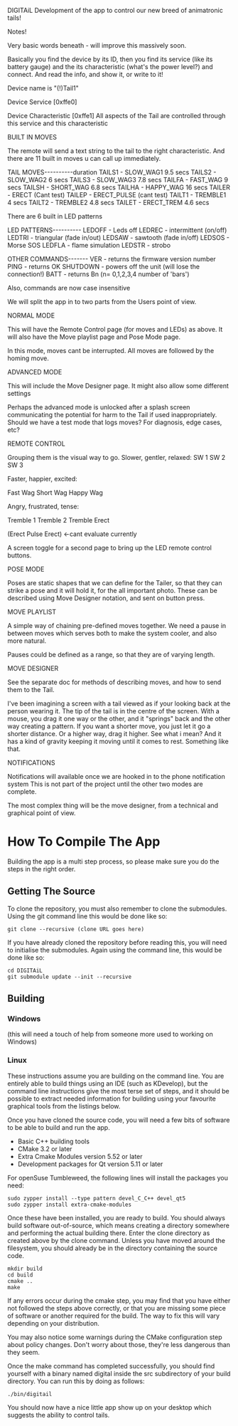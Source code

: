 DIGITAiL
Development of the app to control our new breed of animatronic tails!

Notes!

Very basic words beneath - will improve this massively soon.

Basically you find the device by its ID, then you find its service (like its battery gauge) and the its characteristic (what's the power level?) and connect. And read the info, and show it, or write to it!

Device name is "(!)Tail1"

Device Service [0xffe0]

Device Characteristic [0xffe1]
All aspects of the Tail are controlled through this service and this characteristic

BUILT IN MOVES

The remote will send a text string to the tail to the right characteristic. And there are 11 built in moves u can call up immediately.

TAIL MOVES----------duration
TAILS1 - SLOW_WAG1 9.5 secs
TAILS2 - SLOW_WAG2 6 secs
TAILS3 - SLOW_WAG3 7.8 secs
TAILFA - FAST_WAG 9 secs
TAILSH - SHORT_WAG 6.8 secs
TAILHA - HAPPY_WAG 16 secs
TAILER - ERECT (Cant test)
TAILEP - ERECT_PULSE (cant test)
TAILT1 - TREMBLE1 4 secs
TAILT2 - TREMBLE2 4.8 secs
TAILET - ERECT_TREM 4.6 secs

There are 6 built in LED patterns

LED PATTERNS----------
LEDOFF - Leds off
LEDREC - intermittent (on/off)
LEDTRI - triangular (fade in/out)
LEDSAW - sawtooth (fade in/off)
LEDSOS - Morse SOS
LEDFLA - flame simulation
LEDSTR - strobo

OTHER COMMANDS-------
VER - returns the firmware version number
PING - returns OK
SHUTDOWN - powers off the unit (will lose the connection!)
BATT - returns Bn (n= 0,1,2,3,4 number of 'bars')

Also, commands are now case insensitive

We will split the app in to two parts from the Users point of view.

NORMAL MODE

This will have the Remote Control page (for moves and LEDs) as above.
It will also have the Move playlist page and Pose Mode page.

In this mode, moves cant be interrupted. All moves are followed by the homing move.

ADVANCED MODE

This will include the Move Designer page. It might also allow some different settings

Perhaps the advanced mode is unlocked after a splash screen communicating the
potential for harm to the Tail if used inappropriately. Should we have a test mode
that logs moves? For diagnosis, edge cases, etc?

REMOTE CONTROL

Grouping them is the visual way to go.
Slower, gentler, relaxed:
SW 1
SW 2
SW 3

Faster, happier, excited:

Fast Wag
Short Wag
Happy Wag

Angry, frustrated, tense:

Tremble 1
Tremble 2
Tremble Erect

(Erect
Pulse Erect) <-cant evaluate currently

A screen toggle for a second page to bring up the LED remote control buttons.

POSE MODE

Poses are static shapes that we can define for the Tailer, so that they can strike a pose
and it will hold it, for the all important photo. These can be described using
Move Designer notation, and sent on button press.

MOVE PLAYLIST

A simple way of chaining pre-defined moves together. We need a pause in between moves
which serves both to make the system cooler, and also more natural.

Pauses could be defined as a range, so that they are of varying length.

MOVE DESIGNER

See the separate doc for methods of describing moves, and how to send them to the Tail.

I've been imagining a screen with a tail viewed as if your looking back at the person wearing it. The tip of the tail is in the centre of the screen. With a mouse, you drag it one way or the other, and it "springs" back and the other way creating a pattern. If you want a shorter move, you just let it go a shorter distance. Or a higher way, drag it higher. See what i mean? And it has a kind of gravity keeping it moving until it comes to rest. Something like that.

NOTIFICATIONS

Notifications will available once we are hooked in to the phone notification system
This is not part of the project until the other two modes are complete.

The most complex thing will be the move designer, from a technical and graphical
point of view.

# How To Compile The App

Building the app is a multi step process, so please make sure you do the steps in the right order.

## Getting The Source

To clone the repository, you must also remember to clone the submodules. Using the git command line this would be done like so:

```
git clone --recursive (clone URL goes here)
```

If you have already cloned the repository before reading this, you will need to initialise the submodules. Again using the command line, this would be done like so:

```
cd DIGITAiL
git submodule update --init --recursive
```

## Building

### Windows

(this will need a touch of help from someone more used to working on Windows)

### Linux

These instructions assume you are building on the command line. You are entirely able to build things using an IDE (such as KDevelop), but the command line instructions give the most terse set of steps, and it should be possible to extract needed information for building using your favourite graphical tools from the listings below.

Once you have cloned the source code, you will need a few bits of software to be able to build and run the app.

- Basic C++ building tools
- CMake 3.2 or later
- Extra Cmake Modules version 5.52 or later
- Development packages for Qt version 5.11 or later

For openSuse Tumbleweed, the following lines will install the packages you need:

```
sudo zypper install --type pattern devel_C_C++ devel_qt5
sudo zypper install extra-cmake-modules
```

Once these have been installed, you are ready to build. You should always build software out-of-source, which means creating a directory somewhere and performing the actual building there. Enter the clone directory as created above by the clone command. Unless you have moved around the filesystem, you should already be in the directory containing the source code.

```
mkdir build
cd build
cmake ..
make
```

If any errors occur during the cmake step, you may find that you have either not followed the steps above correctly, or that you are missing some piece of software or another required for the build. The way to fix this will vary depending on your distribution.

You may also notice some warnings during the CMake configuration step about policy changes. Don't worry about those, they're less dangerous than they seem.

Once the make command has completed successfully, you should find yourself with a binary named digital inside the src subdirectory of your build directory. You can run this by doing as follows:

```
./bin/digitail
```

You should now have a nice little app show up on your desktop which suggests the ability to control tails.
